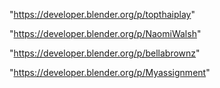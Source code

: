 "https://developer.blender.org/p/topthaiplay"

"https://developer.blender.org/p/NaomiWalsh"

"https://developer.blender.org/p/bellabrownz"

"https://developer.blender.org/p/Myassignment"

 
 
